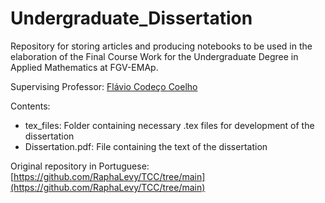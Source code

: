 # Undergraduate_Dissertation

Repository for storing articles and producing notebooks to be used in the elaboration of the Final Course Work for the Undergraduate Degree in Applied Mathematics at FGV-EMAp.

Supervising Professor: [Flávio Codeço Coelho](https://emap.fgv.br/professores/flavio-codeco-coelho-0)

Contents:

+ tex_files: Folder containing necessary .tex files for development of the dissertation
+ Dissertation.pdf: File containing the text of the dissertation

Original repository in Portuguese: [https://github.com/RaphaLevy/TCC/tree/main](https://github.com/RaphaLevy/TCC/tree/main)
